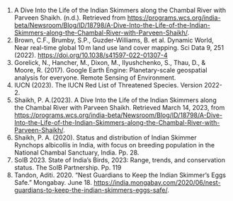 1. A Dive Into the Life of the Indian Skimmers along the Chambal River with Parveen Shaikh. (n.d.). Retrieved from https://programs.wcs.org/india-beta/Newsroom/Blog/ID/18798/A-Dive-Into-the-Life-of-the-Indian-Skimmers-along-the-Chambal-River-with-Parveen-Shaikh/.  
2. Brown, C.F., Brumby, S.P., Guzder-Williams, B. et al. Dynamic World, Near real-time global 10 m land use land cover mapping. Sci Data 9, 251 (2022). https://doi.org/10.1038/s41597-022-01307-4  
3. Gorelick, N., Hancher, M., Dixon, M., Ilyushchenko, S., Thau, D., & Moore, R. (2017). Google Earth Engine: Planetary-scale geospatial analysis for everyone. Remote Sensing of Environment.  
4. IUCN (2023). The IUCN Red List of Threatened Species. Version 2022-2.  
5. Shaikh, P. A.(2023). A Dive Into the Life of the Indian Skimmers along the Chambal River with Parveen Shaikh. Retrieved March 14, 2023, from https://programs.wcs.org/india-beta/Newsroom/Blog/ID/18798/A-Dive-Into-the-Life-of-the-Indian-Skimmers-along-the-Chambal-River-with-Parveen-Shaikh/.  
6. Shaikh, P. A. (2020). Status and distribution of Indian Skimmer Rynchops albicollis in India, with focus on breeding population in the National Chambal Sanctuary, India. Pp. 28.  
7. SoIB 2023. State of India’s Birds, 2023: Range, trends, and conservation status. The SoIB Partnership. Pp. 119  
8. Tandon, Aditi. 2020. “Nest Guardians to Keep the Indian Skimmer’s Eggs Safe.” Mongabay. June 18. https://india.mongabay.com/2020/06/nest-guardians-to-keep-the-indian-skimmers-eggs-safe/.
